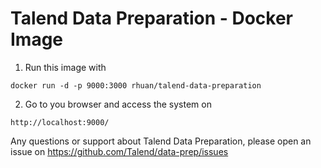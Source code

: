 # Talend Data Preparation - Docker Image

1. Run this image with

```
docker run -d -p 9000:3000 rhuan/talend-data-preparation
```

2. Go to you browser and access the system on

```
http://localhost:9000/
```

Any questions or support about Talend Data Preparation, please open an issue on https://github.com/Talend/data-prep/issues
